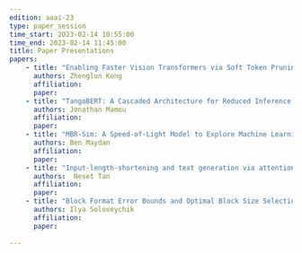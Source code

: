 ```yaml
---
edition: aaai-23
type: paper_session
time_start: 2023-02-14 10:55:00
time_end: 2023-02-14 11:45:00
title: Paper Presentations
papers: 
    - title: "Enabling Faster Vision Transformers via Soft Token Pruning"
      authors: Zhenglun Kong 
      affiliation:
      paper: 
    - title: "TangoBERT: A Cascaded Architecture for Reduced Inference Cost"
      authors: Jonathan Mamou
      affiliation: 
      paper: 
    - title: "MBR-Sim: A Speed-of-Light Model to Explore Machine Learning Accelerator Architectures"
      authors: Ben Maydan 
      affiliation:
      paper:
    - title: "Input-length-shortening and text generation via attention values"
      authors: 	Neset Tan
      affiliation:
      paper:
    - title: "Block Format Error Bounds and Optimal Block Size Selection"
      authors: Ilya Soloveychik
      affiliation:
      paper:
           
---
```

  

 
